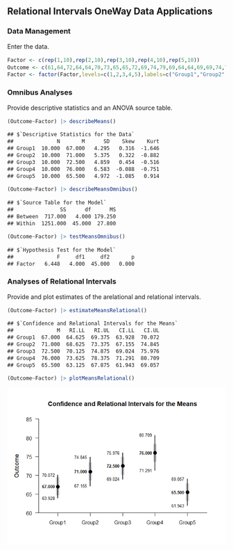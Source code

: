 
## Relational Intervals OneWay Data Applications

### Data Management

Enter the data.

```r
Factor <- c(rep(1,10),rep(2,10),rep(3,10),rep(4,10),rep(5,10))
Outcome <- c(61,64,72,64,64,70,73,65,65,72,69,74,79,69,64,64,69,69,74,79,70,75,80,80,70,65,70,75,70,70,70,80,85,75,70,65,75,75,85,80,65,55,70,65,65,70,70,60,65,70)
Factor <- factor(Factor,levels=c(1,2,3,4,5),labels=c("Group1","Group2","Group3","Group4","Group5"))
```

### Omnibus Analyses

Provide descriptive statistics and an ANOVA source table.

```r
(Outcome~Factor) |> describeMeans()
```

```
## $`Descriptive Statistics for the Data`
##              N       M      SD    Skew    Kurt
## Group1  10.000  67.000   4.295   0.316  -1.646
## Group2  10.000  71.000   5.375   0.322  -0.882
## Group3  10.000  72.500   4.859   0.454  -0.516
## Group4  10.000  76.000   6.583  -0.088  -0.751
## Group5  10.000  65.500   4.972  -1.085   0.914
```

```r
(Outcome~Factor) |> describeMeansOmnibus()
```

```
## $`Source Table for the Model`
##               SS      df      MS
## Between  717.000   4.000 179.250
## Within  1251.000  45.000  27.800
```

```r
(Outcome~Factor) |> testMeansOmnibus()
```

```
## $`Hypothesis Test for the Model`
##              F     df1     df2       p
## Factor   6.448   4.000  45.000   0.000
```

### Analyses of Relational Intervals

Provide and plot estimates of the arelational and relational intervals.

```r
(Outcome~Factor) |> estimateMeansRelational()
```

```
## $`Confidence and Relational Intervals for the Means`
##              M   RI.LL   RI.UL   CI.LL   CI.UL
## Group1  67.000  64.625  69.375  63.928  70.072
## Group2  71.000  68.625  73.375  67.155  74.845
## Group3  72.500  70.125  74.875  69.024  75.976
## Group4  76.000  73.625  78.375  71.291  80.709
## Group5  65.500  63.125  67.875  61.943  69.057
```

```r
(Outcome~Factor) |> plotMeansRelational()
```

![](figures/OneWay-Relational-1.png)<!-- -->
